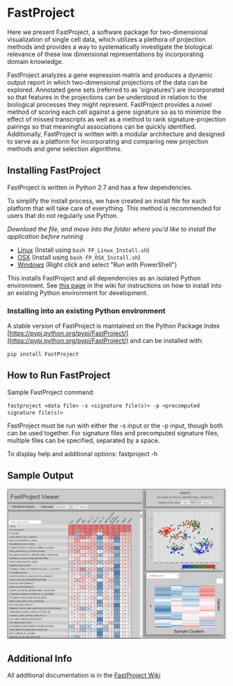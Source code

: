 FastProject
===========
Here we present FastProject, a software package for two-dimensional visualization of single cell data, which utilizes a plethora of projection methods and provides a way to systematically investigate the biological relevance of these low dimensional representations by incorporating domain knowledge.  

FastProject analyzes a gene expression matrix and produces a dynamic output report in which two-dimensional projections of the data can be explored.  Annotated gene sets (referred to as 'signatures') are incorporated so that features in the projections can be understood in relation to the biological processes they might represent.  FastProject provides a novel method of scoring each cell against a gene signature so as to minimize the effect of missed transcripts as well as a method to rank signature-projection pairings so that meaningful associations can be quickly identified. Additionally, FastProject is written with a modular architecture and designed to serve as a platform for incorporating and comparing new projection methods and gene selection algorithms.


Installing FastProject
-----------------
FastProject is written in Python 2.7 and has a few dependencies.

To simplify the install process, we have created an install file for each platform that will take care of everything.  This method is recommended for users that do not regularly use Python.

*Download the file, and move into the folder where you'd like to install the application before running*

- [Linux](https://rawgit.com/YosefLab/FastProject/master/FP_Linux_Install.sh) (Install using `bash FP_Linux_Install.sh`)
- [OSX](https://rawgit.com/YosefLab/FastProject/master/FP_OSX_Install.sh) (Install using `bash FP_OSX_Install.sh`)
- [Windows](https://rawgit.com/YosefLab/FastProject/master/FP_Windows_Install.ps1) (Right click and select "Run with PowerShell")

This installs FastProject and all dependencies as an isolated Python environment.  See [this page](https://github.com/YosefLab/FastProject/wiki/Install-Instructions) in the wiki for instructions on how to install into an existing Python environment for development.

### Installing into an existing Python environment
A stable version of FastProject is maintained on the Python Package Index [https://pypi.python.org/pypi/FastProject/](https://pypi.python.org/pypi/FastProject/) and can be installed with:

    pip install FastProject

 
How to Run FastProject
----------------------

Sample FastProject command:
 
    fastproject <data file> -s <signature file(s)> -p <precomputed signature file(s)>
 
FastProject must be run with either the -s input or the -p input, though both can be used together.
For signature files and precomputed signature files, multiple files can be specified, separated by a space.
 
To display help and additional options: 
    fastproject -h
 
Sample Output
-------------
![FastProject Output Sample Image](/SampleOutput.png?raw=true)


Additional Info
---------------
All additional documentation is in the [FastProject Wiki](https://github.com/YosefLab/FastProject/wiki)
